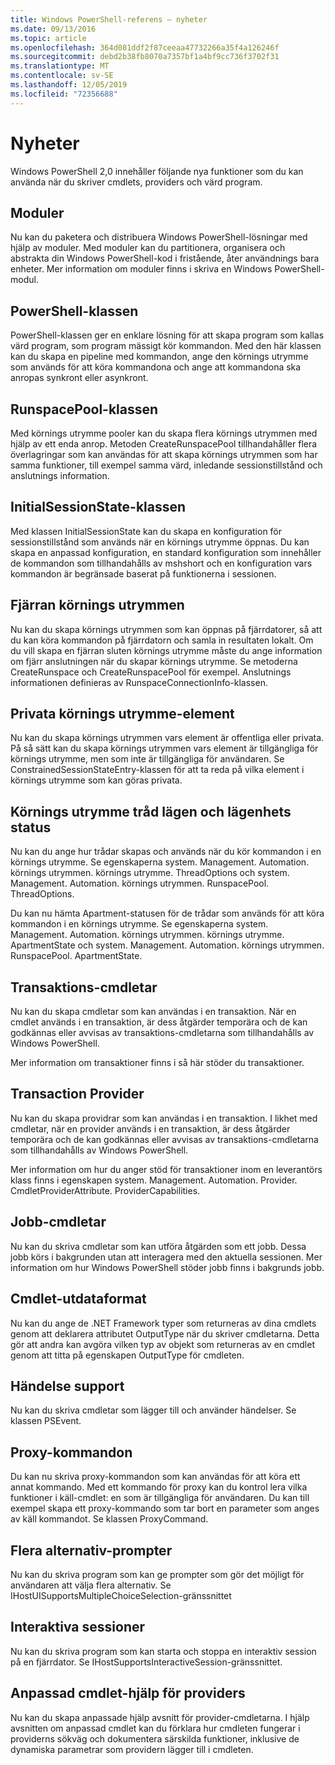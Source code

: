 ```yaml
---
title: Windows PowerShell-referens – nyheter
ms.date: 09/13/2016
ms.topic: article
ms.openlocfilehash: 364d081ddf2f87ceeaa47732266a35f4a126246f
ms.sourcegitcommit: debd2b38fb8070a7357bf1a4bf9cc736f3702f31
ms.translationtype: MT
ms.contentlocale: sv-SE
ms.lasthandoff: 12/05/2019
ms.locfileid: "72356688"
---
```

# <a name="whats-new"></a>Nyheter

Windows PowerShell 2,0 innehåller följande nya funktioner som du kan använda när du skriver cmdlets, providers och värd program.

## <a name="modules"></a>Moduler

Nu kan du paketera och distribuera Windows PowerShell-lösningar med hjälp av moduler. Med moduler kan du partitionera, organisera och abstrakta din Windows PowerShell-kod i fristående, åter användnings bara enheter. Mer information om moduler finns i skriva en Windows PowerShell-modul.

## <a name="the-powershell-class"></a>PowerShell-klassen

PowerShell-klassen ger en enklare lösning för att skapa program som kallas värd program, som program mässigt kör kommandon. Med den här klassen kan du skapa en pipeline med kommandon, ange den körnings utrymme som används för att köra kommandona och ange att kommandona ska anropas synkront eller asynkront.

## <a name="the-runspacepool-class"></a>RunspacePool-klassen

Med körnings utrymme pooler kan du skapa flera körnings utrymmen med hjälp av ett enda anrop. Metoden CreateRunspacePool tillhandahåller flera överlagringar som kan användas för att skapa körnings utrymmen som har samma funktioner, till exempel samma värd, inledande sessionstillstånd och anslutnings information.

## <a name="the-initialsessionstate-class"></a>InitialSessionState-klassen

Med klassen InitialSessionState kan du skapa en konfiguration för sessionstillstånd som används när en körnings utrymme öppnas. Du kan skapa en anpassad konfiguration, en standard konfiguration som innehåller de kommandon som tillhandahålls av mshshort och en konfiguration vars kommandon är begränsade baserat på funktionerna i sessionen.

## <a name="remote-runspaces"></a>Fjärran körnings utrymmen

Nu kan du skapa körnings utrymmen som kan öppnas på fjärrdatorer, så att du kan köra kommandon på fjärrdatorn och samla in resultaten lokalt. Om du vill skapa en fjärran sluten körnings utrymme måste du ange information om fjärr anslutningen när du skapar körnings utrymme. Se metoderna CreateRunspace och CreateRunspacePool för exempel. Anslutnings informationen definieras av RunspaceConnectionInfo-klassen.

## <a name="private-runspace-elements"></a>Privata körnings utrymme-element

Nu kan du skapa körnings utrymmen vars element är offentliga eller privata. På så sätt kan du skapa körnings utrymmen vars element är tillgängliga för körnings utrymme, men som inte är tillgängliga för användaren. Se ConstrainedSessionStateEntry-klassen för att ta reda på vilka element i körnings utrymme som kan göras privata.

## <a name="runspace-threading-modes-and-apartment-state"></a>Körnings utrymme tråd lägen och lägenhets status

Nu kan du ange hur trådar skapas och används när du kör kommandon i en körnings utrymme. Se egenskaperna system. Management. Automation. körnings utrymmen. körnings utrymme. ThreadOptions och system. Management. Automation. körnings utrymmen. RunspacePool. ThreadOptions.

Du kan nu hämta Apartment-statusen för de trådar som används för att köra kommandon i en körnings utrymme. Se egenskaperna system. Management. Automation. körnings utrymmen. körnings utrymme. ApartmentState och system. Management. Automation. körnings utrymmen. RunspacePool. ApartmentState.

## <a name="transaction-cmdlets"></a>Transaktions-cmdletar

Nu kan du skapa cmdletar som kan användas i en transaktion. När en cmdlet används i en transaktion, är dess åtgärder temporära och de kan godkännas eller avvisas av transaktions-cmdletarna som tillhandahålls av Windows PowerShell.

Mer information om transaktioner finns i så här stöder du transaktioner.

## <a name="transaction-provider"></a>Transaction Provider

Nu kan du skapa providrar som kan användas i en transaktion. I likhet med cmdletar, när en provider används i en transaktion, är dess åtgärder temporära och de kan godkännas eller avvisas av transaktions-cmdletarna som tillhandahålls av Windows PowerShell.

Mer information om hur du anger stöd för transaktioner inom en leverantörs klass finns i egenskapen system. Management. Automation. Provider. CmdletProviderAttribute. ProviderCapabilities.

## <a name="job-cmdlets"></a>Jobb-cmdletar

Nu kan du skriva cmdletar som kan utföra åtgärden som ett jobb. Dessa jobb körs i bakgrunden utan att interagera med den aktuella sessionen. Mer information om hur Windows PowerShell stöder jobb finns i bakgrunds jobb.

## <a name="cmdlet-output-types"></a>Cmdlet-utdataformat

Nu kan du ange de .NET Framework typer som returneras av dina cmdlets genom att deklarera attributet OutputType när du skriver cmdletarna. Detta gör att andra kan avgöra vilken typ av objekt som returneras av en cmdlet genom att titta på egenskapen OutputType för cmdleten.

## <a name="event-support"></a>Händelse support

Nu kan du skriva cmdletar som lägger till och använder händelser. Se klassen PSEvent.

## <a name="proxy-commands"></a>Proxy-kommandon

Du kan nu skriva proxy-kommandon som kan användas för att köra ett annat kommando. Med ett kommando för proxy kan du kontrol lera vilka funktioner i käll-cmdlet: en som är tillgängliga för användaren. Du kan till exempel skapa ett proxy-kommando som tar bort en parameter som anges av käll kommandot. Se klassen ProxyCommand.

## <a name="multiple-choice-prompts"></a>Flera alternativ-prompter

Nu kan du skriva program som kan ge prompter som gör det möjligt för användaren att välja flera alternativ. Se IHostUISupportsMultipleChoiceSelection-gränssnittet

## <a name="interactive-sessions"></a>Interaktiva sessioner

Nu kan du skriva program som kan starta och stoppa en interaktiv session på en fjärrdator.
Se IHostSupportsInteractiveSession-gränssnittet.

## <a name="custom-cmdlet-help-for-providers"></a>Anpassad cmdlet-hjälp för providers

Nu kan du skapa anpassade hjälp avsnitt för provider-cmdletarna. I hjälp avsnitten om anpassad cmdlet kan du förklara hur cmdleten fungerar i providerns sökväg och dokumentera särskilda funktioner, inklusive de dynamiska parametrar som providern lägger till i cmdleten.
